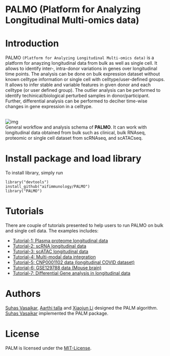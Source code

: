 # PALMO (Platform for Analyzing Longitudinal Multi-omics data)

# <a name="introduction"></a> Introduction
PALMO `(Platform for Analyzing Longitudinal Multi-omics data)` is a platform for anayzing longitudinal data from bulk as well as single cell. It allows to identify inter-, intra-donor variations in genes over longitudinal time points. The analysis can be done on bulk expression dataset without known celltype information or single cell with celltype/user-defined groups. It allows to infer stable and variable features in given donor and each celltype (or user defined group). The outlier analysis can be performed to identify techinical/biological perturbed samples in donor/participant. Further, differential analysis can be performed to deciher time-wise changes in gene expression in a celltype.

<br> ![img](https://github.com/aifimmunology/PALMO/blob/data/data/vignette/PALMO-workflow.png) <br>
General workflow and analysis schema of **PALMO**. It can work with longitudinal data obtained from bulk such as clinical, bulk RNAseq, proteomic or single cell dataset from scRNAseq, and scATACseq.

# <a name="library"></a> Install package and load library

To install library, simply run
   
    library("devtools")
    install_github("aifimmunology/PALMO")
    library("PALMO")

# <a name="example-main"></a> Tutorials

There are couple of tutorials presented to help users to run PALMO on bulk and single cell data. The examples includes:

* [Tutorial-1: Plasma proteome longitudinal data](https://github.com/aifimmunology/PALMO/blob/main/ReferenceManual-PALMO-v0.1.1.pdf#page=3)
* [Tutorial-2: scRNA longitudinal data](https://github.com/aifimmunology/PALMO/blob/main/ReferenceManual-PALMO-v0.1.1.pdf#page=11)
* [Tutorial-3: scATAC longitudinal data](https://github.com/aifimmunology/PALMO/blob/main/ReferenceManual-PALMO-v0.1.1.pdf#page=21)
* [Tutorial-4: Multi-modal data integration](https://github.com/aifimmunology/PALMO/blob/main/ReferenceManual-PALMO-v0.1.1.pdf#page=29)
* [Tutorial-5: CNP0001102 data (longitudinal COVID dataset)](https://github.com/aifimmunology/PALMO/blob/main/ReferenceManual-PALMO-v0.1.1.pdf#page=31)
* [Tutorial-6: GSE129788 data (Mouse brain)](https://github.com/aifimmunology/PALMO/blob/main/ReferenceManual-PALMO-v0.1.1.pdf#page=39)
* [Tutorial-7: Differential Gene analysis in longitudinal data](https://github.com/aifimmunology/PALMO/blob/main/ReferenceManual-PALMO-v0.1.1.pdf#page=47)


# <a name="authors"></a> Authors

[Suhas Vasaikar](https://github.com/suhasaii), [Aarthi talla](https://github.com/aarthitallaAI) and [Xiaojun Li](https://github.com/Xiaojun-Li) designed the PALM algorithm. [Suhas Vasaikar](https://github.com/suhasaii) implemented the PALM package.

# <a name="license"></a> License
PALM is licensed under the [MIT-License](https://github.com/git/git-scm.com/blob/main/MIT-LICENSE.txt).
